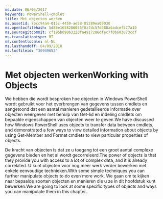 ```yaml
---
ms.date: 06/05/2017
keywords: PowerShell-cmdlet
title: Met objecten werken
ms.assetid: 7ecc94a4-015c-4459-ae58-85289ea09030
ms.openlocfilehash: 5d86e1658286055f8a7dc57d488a6adcef577a10
ms.sourcegitcommit: cf195b090b3223fa4917206dfec7f0b603873cdf
ms.translationtype: MT
ms.contentlocale: nl-NL
ms.lasthandoff: 04/09/2018
ms.locfileid: "30949652"
---
```

# <a name="working-with-objects"></a><span data-ttu-id="cd941-103">Met objecten werken</span><span class="sxs-lookup"><span data-stu-id="cd941-103">Working with Objects</span></span>

<span data-ttu-id="cd941-104">We hebben die wordt besproken hoe objecten in Windows PowerShell wordt gebruikt voor het overbrengen van gegevens tussen cmdlets en aangetoond dat een aantal manieren gedetailleerde informatie over objecten weergeven met behulp van Get-lid en indeling cmdlets om bepaalde eigenschappen van objecten weer te geven.</span><span class="sxs-lookup"><span data-stu-id="cd941-104">We have discussed how Windows PowerShell uses objects to transfer data between cmdlets, and demonstrated a few ways to view detailed information about objects by using Get-Member and Format cmdlets to view particular properties of objects.</span></span>

<span data-ttu-id="cd941-105">De kracht van objecten is dat ze u toegang tot een groot aantal complexe gegevens bieden en het al wordt gecorreleerd.</span><span class="sxs-lookup"><span data-stu-id="cd941-105">The power of objects is that they provide you with access to a lot of complex data, and it is already correlated.</span></span> <span data-ttu-id="cd941-106">U kunt objecten voor nog meer werk verder bewerken met enkele eenvoudige technieken.</span><span class="sxs-lookup"><span data-stu-id="cd941-106">With some simple techniques you can further manipulate objects to do even more work.</span></span> <span data-ttu-id="cd941-107">We gaan om te kijken naar bepaalde soorten objecten en manieren die u ze in dit hoofdstuk kunt bewerken.</span><span class="sxs-lookup"><span data-stu-id="cd941-107">We are going to look at some specific types of objects and ways you can manipulate them in this chapter.</span></span>